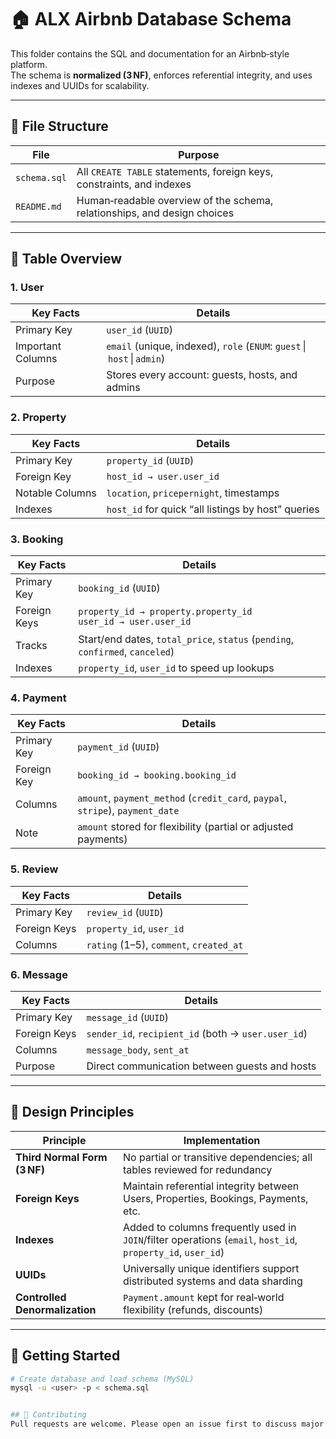 # 🏠 ALX Airbnb Database Schema

This folder contains the SQL and documentation for an Airbnb‑style platform.  
The schema is **normalized (3 NF)**, enforces referential integrity, and uses indexes and UUIDs for scalability.

---

## 📂 File Structure

| File | Purpose |
|------|---------|
| `schema.sql` | All `CREATE TABLE` statements, foreign keys, constraints, and indexes |
| `README.md`  | Human‑readable overview of the schema, relationships, and design choices |

---

## 📄 Table Overview

### 1. **User**

| Key Facts | Details |
|-----------|---------|
| Primary Key | `user_id` (`UUID`) |
| Important Columns | `email` (unique, indexed), `role` (`ENUM`: `guest` \| `host` \| `admin`) |
| Purpose | Stores every account: guests, hosts, and admins |

### 2. **Property**

| Key Facts | Details |
|-----------|---------|
| Primary Key | `property_id` (`UUID`) |
| Foreign Key | `host_id → user.user_id` |
| Notable Columns | `location`, `pricepernight`, timestamps |
| Indexes | `host_id` for quick “all listings by host” queries |

### 3. **Booking**

| Key Facts | Details |
|-----------|---------|
| Primary Key | `booking_id` (`UUID`) |
| Foreign Keys | `property_id → property.property_id` <br> `user_id → user.user_id` |
| Tracks | Start/end dates, `total_price`, `status` (`pending`, `confirmed`, `canceled`) |
| Indexes | `property_id`, `user_id` to speed up lookups |

### 4. **Payment**

| Key Facts | Details |
|-----------|---------|
| Primary Key | `payment_id` (`UUID`) |
| Foreign Key | `booking_id → booking.booking_id` |
| Columns | `amount`, `payment_method` (`credit_card`, `paypal`, `stripe`), `payment_date` |
| Note | `amount` stored for flexibility (partial or adjusted payments) |

### 5. **Review**

| Key Facts | Details |
|-----------|---------|
| Primary Key | `review_id` (`UUID`) |
| Foreign Keys | `property_id`, `user_id` |
| Columns | `rating` (1–5), `comment`, `created_at` |

### 6. **Message**

| Key Facts | Details |
|-----------|---------|
| Primary Key | `message_id` (`UUID`) |
| Foreign Keys | `sender_id`, `recipient_id` (both → `user.user_id`) |
| Columns | `message_body`, `sent_at` |
| Purpose | Direct communication between guests and hosts |

---

## 🧠 Design Principles

| Principle | Implementation |
|-----------|----------------|
| **Third Normal Form (3 NF)** | No partial or transitive dependencies; all tables reviewed for redundancy |
| **Foreign Keys** | Maintain referential integrity between Users, Properties, Bookings, Payments, etc. |
| **Indexes** | Added to columns frequently used in `JOIN`/filter operations (`email`, `host_id`, `property_id`, `user_id`) |
| **UUIDs** | Universally unique identifiers support distributed systems and data sharding |
| **Controlled Denormalization** | `Payment.amount` kept for real‑world flexibility (refunds, discounts) |

---

## 🚀 Getting Started

```bash
# Create database and load schema (MySQL)
mysql -u <user> -p < schema.sql


## 🤝 Contributing
Pull requests are welcome. Please open an issue first to discuss major changes.